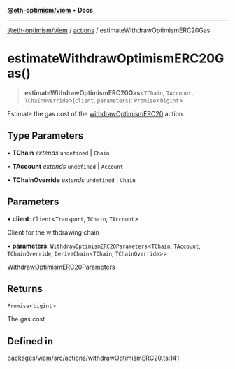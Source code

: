 [**@eth-optimism/viem**](../../README.md) • **Docs**

***

[@eth-optimism/viem](../../README.md) / [actions](../README.md) / estimateWithdrawOptimismERC20Gas

# estimateWithdrawOptimismERC20Gas()

> **estimateWithdrawOptimismERC20Gas**\<`TChain`, `TAccount`, `TChainOverride`\>(`client`, `parameters`): `Promise`\<`bigint`\>

Estimate the gas cost of the [withdrawOptimismERC20](withdrawOptimismERC20.md) action.

## Type Parameters

• **TChain** *extends* `undefined` \| `Chain`

• **TAccount** *extends* `undefined` \| `Account`

• **TChainOverride** *extends* `undefined` \| `Chain`

## Parameters

• **client**: `Client`\<`Transport`, `TChain`, `TAccount`\>

Client for the withdrawing chain

• **parameters**: [`WithdrawOptimismERC20Parameters`](../type-aliases/WithdrawOptimismERC20Parameters.md)\<`TChain`, `TAccount`, `TChainOverride`, `DeriveChain`\<`TChain`, `TChainOverride`\>\>

[WithdrawOptimismERC20Parameters](../type-aliases/WithdrawOptimismERC20Parameters.md)

## Returns

`Promise`\<`bigint`\>

The gas cost

## Defined in

[packages/viem/src/actions/withdrawOptimismERC20.ts:141](https://github.com/ethereum-optimism/ecosystem/blob/8c0ceae82d8e909c0d00b4601d7c7276090774cc/packages/viem/src/actions/withdrawOptimismERC20.ts#L141)
